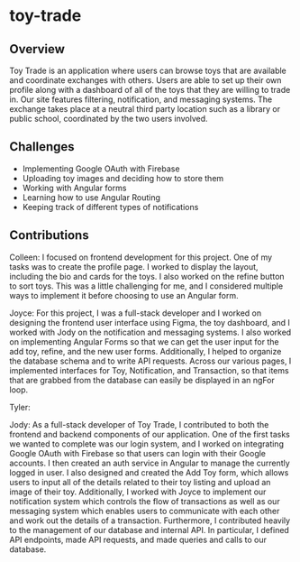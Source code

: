 # toy-trade

## Overview

Toy Trade is an application where users can browse toys that are available and coordinate exchanges with others. Users are able to set up their own profile along with a dashboard of all of the toys that they are willing to trade in. Our site features filtering, notification, and messaging systems. The exchange takes place at a neutral third party location such as a library or public school, coordinated by the two users involved.

## Challenges

* Implementing Google OAuth with Firebase
* Uploading toy images and deciding how to store them
* Working with Angular forms
* Learning how to use Angular Routing
* Keeping track of different types of notifications

## Contributions

Colleen: I focused on frontend development for this project. One of my tasks was to create the profile page. I worked to display the layout, including the bio and cards for the toys. I also worked on the refine button to sort toys. This was a little challenging for me, and I considered multiple ways to implement it before choosing to use an Angular form.

Joyce: For this project, I was a full-stack developer and I worked on designing the frontend user interface using Figma, the toy dashboard, and I worked with Jody on the notification and messaging systems. I also worked on implementing Angular Forms so that we can get the user input for the add toy, refine, and the new user forms. Additionally, I helped to organize the database schema and to write API requests. Across our various pages, I implemented interfaces for Toy, Notification, and Transaction, so that items that are grabbed from the database can easily be displayed in an ngFor loop.

Tyler: 

Jody: As a full-stack developer of Toy Trade, I contributed to both the frontend and backend components of our application. One of the first tasks we wanted to complete was our login system, and I worked on integrating Google OAuth with Firebase so that users can login with their Google accounts. I then created an auth service in Angular to manage the currently logged in user. I also designed and created the Add Toy form, which allows users to input all of the details related to their toy listing and upload an image of their toy. Additionally, I worked with Joyce to implement our notification system which controls the flow of transactions as well as our messaging system which enables users to communicate with each other and work out the details of a transaction. Furthermore, I contributed heavily to the management of our database and internal API. In particular, I defined API endpoints, made API requests, and made queries and calls to our database.
